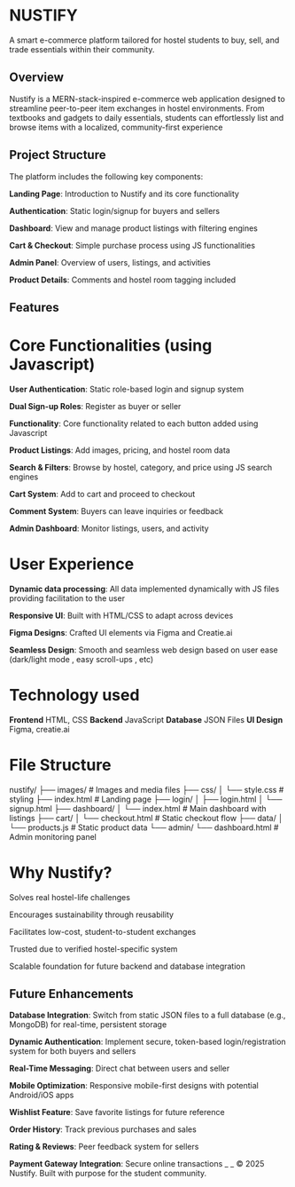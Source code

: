 # NUSTIFY

A smart e-commerce platform tailored for hostel students to buy, sell, and trade essentials within their community.

## Overview

Nustify is a MERN-stack-inspired e-commerce web application designed to streamline peer-to-peer item exchanges in hostel environments. From textbooks and gadgets to daily essentials, students can effortlessly list and browse items with a localized, community-first experience

## Project Structure

The platform includes the following key components:

**Landing Page**: Introduction to Nustify and its core functionality

**Authentication**: Static login/signup for buyers and sellers

**Dashboard**: View and manage product listings with filtering engines

**Cart & Checkout**: Simple purchase process using JS functionalities

**Admin Panel**: Overview of users, listings, and activities

**Product Details**: Comments and hostel room tagging included

## Features

# Core Functionalities (using Javascript)

**User Authentication**: Static role-based login  and signup system

**Dual Sign-up Roles**: Register as buyer or seller 

**Functionality**: Core functionality related to each button added using Javascript

**Product Listings**: Add images, pricing, and hostel room data

**Search & Filters**: Browse by hostel, category, and price using JS search engines

**Cart System**: Add to cart and proceed to checkout

**Comment System**: Buyers can leave inquiries or feedback

**Admin Dashboard**: Monitor listings, users, and activity

# User Experience

**Dynamic data processing**: All data implemented dynamically with JS files providing facilitation to the user

**Responsive UI**: Built with HTML/CSS to adapt across devices

**Figma Designs**: Crafted UI elements via Figma and Creatie.ai

**Seamless Design**: Smooth and seamless web design based on user ease (dark/light mode , easy scroll-ups , etc)

# Technology used

**Frontend**	HTML, CSS
**Backend** 	JavaScript 
**Database**	JSON Files
**UI Design**	Figma, creatie.ai

# File Structure

nustify/
├── images/                   # Images and media files
├── css/
│   └── style.css             #  styling
├── index.html                # Landing page
├── login/
│   ├── login.html
│   └── signup.html
├── dashboard/
│   └── index.html            # Main dashboard with listings
├── cart/
│   └── checkout.html         # Static checkout flow
├── data/
│   └── products.js          # Static product data
└── admin/
    └── dashboard.html        # Admin monitoring panel


# Why Nustify?
Solves real hostel-life challenges

Encourages sustainability through reusability

Facilitates low-cost, student-to-student exchanges

Trusted due to verified hostel-specific system

Scalable foundation for future backend and database integration

## Future Enhancements

**Database Integration**: Switch from static JSON files to a full database (e.g., MongoDB) for real-time, persistent storage

**Dynamic Authentication**: Implement secure, token-based login/registration system for both buyers and sellers

**Real-Time Messaging**: Direct chat between users and seller

**Mobile Optimization**: Responsive mobile-first designs with potential Android/iOS apps

**Wishlist Feature**: Save favorite listings for future reference

**Order History**: Track previous purchases and sales

**Rating & Reviews**: Peer feedback system for sellers

**Payment Gateway Integration**: Secure online transactions 
_ _
© 2025 Nustify. Built with purpose for the student community.
